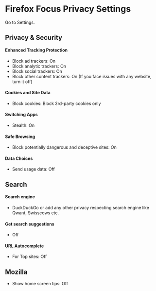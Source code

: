# Firefox Focus Privacy Settings

Go to Settings.



## Privacy & Security

#### Enhanced Tracking Protection
- Block ad trackers: On
- Block analytic trackers: On
- Block social trackers: On
- Block other content trackers: On (If you face issues with any website, turn it off)

#### Cookies and Site Data
- Block cookies: Block 3rd-party cookies only

#### Switching Apps
- Stealth: On

#### Safe Browsing
- Block potentially dangerous and deceptive sites: On

#### Data Choices
- Send usage data: Off



## Search

#### Search engine
- DuckDuckGo or add any other privacy respecting search engine like Qwant, Swisscows etc.

#### Get search suggestions
- Off

#### URL Autocomplete
- For Top sites: Off



## Mozilla
- Show home screen tips: Off
